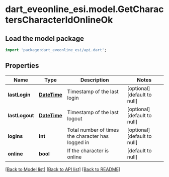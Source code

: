 # dart_eveonline_esi.model.GetCharactersCharacterIdOnlineOk

## Load the model package
```dart
import 'package:dart_eveonline_esi/api.dart';
```

## Properties
Name | Type | Description | Notes
------------ | ------------- | ------------- | -------------
**lastLogin** | [**DateTime**](DateTime.md) | Timestamp of the last login | [optional] [default to null]
**lastLogout** | [**DateTime**](DateTime.md) | Timestamp of the last logout | [optional] [default to null]
**logins** | **int** | Total number of times the character has logged in | [optional] [default to null]
**online** | **bool** | If the character is online | [default to null]

[[Back to Model list]](../README.md#documentation-for-models) [[Back to API list]](../README.md#documentation-for-api-endpoints) [[Back to README]](../README.md)


